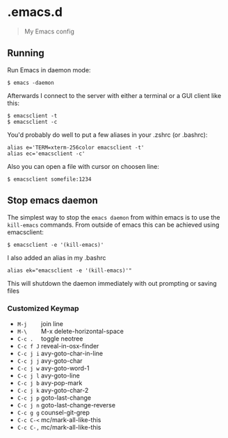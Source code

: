 # .emacs.d
> My Emacs config

## Running

Run Emacs in daemon mode:

    $ emacs -daemon

Afterwards I connect to the server with either a terminal or a GUI client like this:

    $ emacsclient -t
    $ emacsclient -c

You'd probably do well to put a few aliases in your .zshrc (or .bashrc):

    alias e='TERM=xterm-256color emacsclient -t'
    alias ec='emacsclient -c'

Also you can open a file with cursor on choosen line:

    $ emacsclient somefile:1234

## Stop emacs daemon

The simplest way to stop the `emacs daemon` from within emacs is to use the `kill-emacs` commands.
From outside of emacs this can be achieved using emacsclient:

    $ emacsclient -e '(kill-emacs)'

I also added an alias in my .bashrc

    alias ek="emacsclient -e '(kill-emacs)'"

This will shutdown the daemon immediately with out prompting or saving files

### Customized Keymap

  * `M-j    `  join line
  * `M-\    `  M-x delete-horizontal-space
  * `C-c .  `  toggle neotree
  * `C-c f J`  reveal-in-osx-finder
  * `C-c j i`  avy-goto-char-in-line
  * `C-c j j`  avy-goto-char
  * `C-c j w`  avy-goto-word-1
  * `C-c j l`  avy-goto-line
  * `C-c j b`  avy-pop-mark
  * `C-c j k`  avy-goto-char-2
  * `C-c j p`  goto-last-change
  * `C-c j n`  goto-last-change-reverse
  * `C-c g g`  counsel-git-grep
  * `C-c C-<`  mc/mark-all-like-this
  * `C-c C-,`  mc/mark-all-like-this
